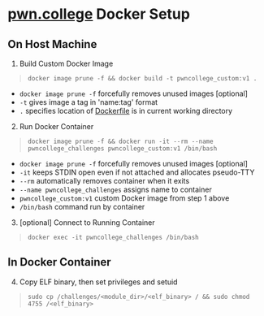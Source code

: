 # [pwn.college](https://pwn.college/) Docker Setup

## On Host Machine
1. Build Custom Docker Image
> `docker image prune -f && docker build -t pwncollege_custom:v1 .`
- `docker image prune -f` forcefully removes unused images [optional]
- `-t` gives image a tag in 'name:tag' format
- `.` specifies location of [Dockerfile](./Dockerfile) is in current working directory

2. Run Docker Container
> `docker image prune -f && docker run -it --rm --name pwncollege_challenges pwncollege_custom:v1 /bin/bash`
- `docker image prune -f` forcefully removes unused images [optional]
- `-it` keeps STDIN open even if not attached and allocates pseudo-TTY
- `--rm` automatically removes container when it exits
- `--name pwncollege_challenges` assigns name to container
- `pwncollege_custom:v1` custom Docker image from step 1 above
- `/bin/bash` command run by container

3. [optional] Connect to Running Container
> `docker exec -it pwncollege_challenges /bin/bash`

## In Docker Container
4. Copy ELF binary, then set privileges and setuid
> `sudo cp /challenges/<module_dir>/<elf_binary> / && sudo chmod 4755 /<elf_binary>`
